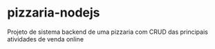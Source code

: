 # pizzaria-nodejs
Projeto de sistema backend de uma pizzaria com CRUD das principais atividades de venda online
